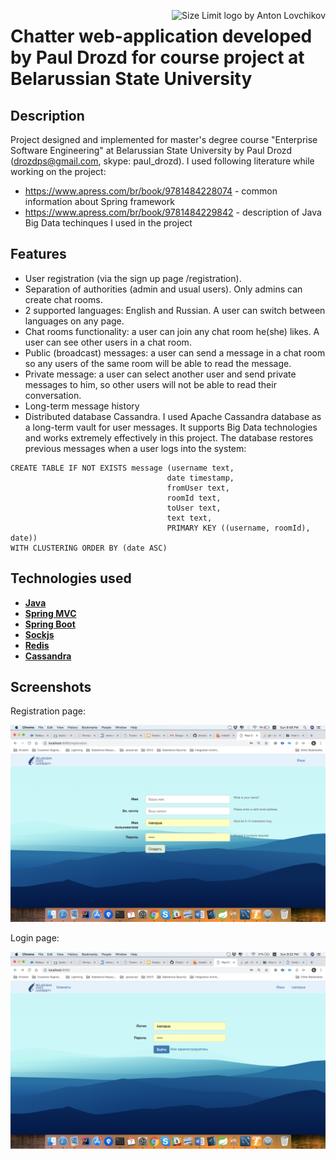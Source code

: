 <img src="https://www.bsu.by/Cache/Page/653933.jpg" align="right"
     title="Size Limit logo by Anton Lovchikov" style="width: 300; height:125;"/>
 <h1>Chatter web-application developed by Paul Drozd for course project at Belarussian State University</h1>

 ## Description
 
Project designed and implemented for master's degree course "Enterprise Software Engineering" at Belarussian State University by Paul Drozd (drozdps@gmail.com, skype: paul_drozd). I used following literature while working on the project:
* https://www.apress.com/br/book/9781484228074 - common information about Spring framework
* https://www.apress.com/br/book/9781484229842 - description of Java Big Data techinques I used in the project

 ## Features
 
* User registration (via the sign up page /registration).
* Separation of authorities (admin and usual users). Only admins can create chat rooms. 
* 2 supported languages: English and Russian. A user can switch between languages on any page.
* Chat rooms functionality: a user can join any chat room he(she) likes. A user can see other users in a chat room. 
* Public (broadcast) messages: a user can send a message in a chat room so any users of the same room will be able to read the message.
* Private message: a user can select another user and send private messages to him, so other users will not be able to read their conversation.
* Long-term message history
* Distributed database Cassandra. I used Apache Cassandra database as a long-term vault for user messages. It supports Big Data technologies and works extremely effectively in this project. The database restores previous messages when a user logs into the system:
```
CREATE TABLE IF NOT EXISTS message (username text,
								   date timestamp,
								   fromUser text,
								   roomId text,
								   toUser text,
								   text text,
								   PRIMARY KEY ((username, roomId), date))
WITH CLUSTERING ORDER BY (date ASC)
```


 ## Technologies used
 
* **[Java](https://www.oracle.com/technetwork/java/javase/documentation/index.html)**
* **[Spring MVC](https://docs.spring.io/spring/docs/current/spring-framework-reference/web.html)**
* **[Spring Boot](http://spring.io/projects/spring-boot)**
* **[Sockjs](https://github.com/sockjs/sockjs-client)**
* **[Redis](https://redis.io/)**
* **[Cassandra](http://cassandra.apache.org/)**


 

## Screenshots

Registration page:

![Registration page](https://github.com/drozdps/Chat/blob/master/screens/registration.png)

Login page:

![Login page](https://github.com/drozdps/Chat/blob/master/screens/login.png)
